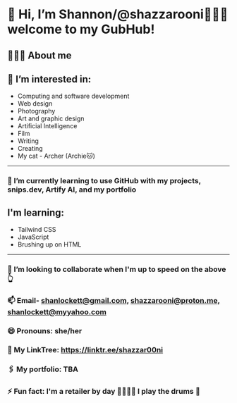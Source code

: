# 👋 Hi, I’m Shannon/@shazzarooni👩🏻‍💻 welcome to my GubHub!

## 👩🏻‍🏫 About me

## 👀 I’m interested in:

- Computing and software development
- Web design
- Photography
- Art and graphic design
- Artificial Intelligence
- Film
- Writing
- Creating
- My cat - Archer (Archie🐱)
  
---

### 🌱 I’m currently learning to use GitHub with my projects, snips.dev, Artify AI, and my portfolio

## I'm learning:

- Tailwind CSS
- JavaScript
- Brushing up on HTML

---

### 💞️ I’m looking to collaborate when I'm up to speed on the above 👆

### 📫 Email- shanlockett@gmail.com, shazzarooni@proton.me, shanlockett@myyahoo.com

### 😄 Pronouns: she/her
### 🔗 My LinkTree: https://linktr.ee/shazzar00ni
### 🖇️ My portfolio: TBA
### ⚡ Fun fact: I'm a retailer by day 💁🏻‍♀️😀 I play the drums 🥁 

<!---
shazzar00ni/shazzar00ni is a ✨ special ✨ repository because its `README.md` (this file) appears on your GitHub profile.
You can click the Preview link to take a look at your changes.
--->
